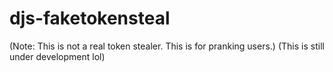 # djs-faketokensteal
(Note: This is not a real token stealer. This is for pranking users.)
(This is still under development lol)
